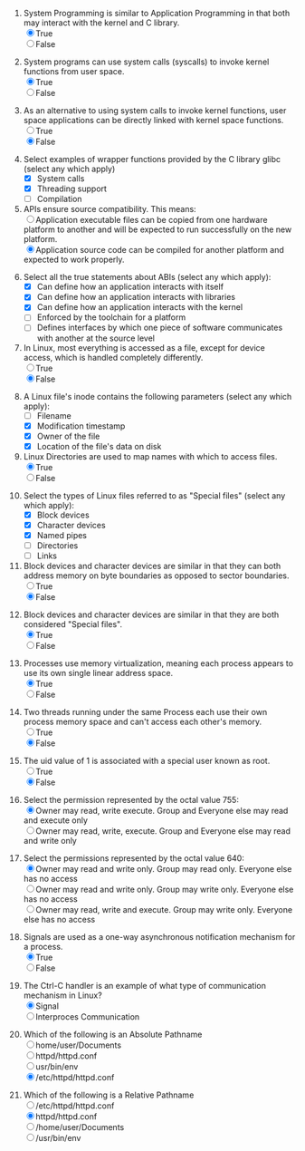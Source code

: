 1. System Programming is similar to Application Programming in that both may interact with the kernel and C library.
        <form>
            <input type="radio" name="option" value="True" checked="true">True<br>
            <input type="radio" name="option" value="False">False<br>
        </form>
2. System programs can use system calls (syscalls) to invoke kernel functions from user space.
        <form>
            <input type="radio" name="option" value="True" checked="true">True<br>
            <input type="radio" name="option" value="False">False<br>
        </form>
3. As an alternative to using system calls to invoke kernel functions, user space applications can be directly linked with kernel space functions.
        <form>
            <input type="radio" name="option" value="True">True<br>
            <input type="radio" name="option" value="False" checked="true">False<br>
        </form>
4. Select examples of wrapper functions provided by the C library glibc (select any which apply)
    - [x] System calls
    - [x] Threading support
    - [ ] Compilation
5. APIs ensure source compatibility.  This means: 
        <form>
            <input type="radio" name="option" value="True">Application executable files can be copied from one hardware platform to another and will be expected to run successfully on the new platform.<br>
            <input type="radio" name="option" value="False" checked="true">Application source code can be compiled for another platform and expected to work properly.<br>
        </form>
6. Select all the true statements about ABIs (select any which apply):
    - [x] Can define how an application interacts with itself
    - [x] Can define how an application interacts with libraries
    - [x] Can define how an application interacts with the kernel
    - [ ] Enforced by the toolchain for a platform
    - [ ] Defines interfaces by which one piece of software communicates with another at the source level
7. In Linux, most everything is accessed as a file, except for device access, which is handled completely differently.
        <form>
            <input type="radio" name="option" value="True">True<br>
            <input type="radio" name="option" value="False" checked="true">False<br>
        </form>
8. A Linux file's inode contains the following parameters (select any which apply):
    - [ ] Filename
    - [x] Modification timestamp
    - [x] Owner of the file
    - [x] Location of the file's data on disk
9. Linux Directories are used to map names with which to access files.
        <form>
            <input type="radio" name="option" value="True" checked="true">True<br>
            <input type="radio" name="option" value="False">False<br>
        </form>
10. Select the types of Linux files referred to as "Special files" (select any which apply):
    - [x] Block devices
    - [x] Character devices
    - [x] Named pipes
    - [ ] Directories
    - [ ] Links
11. Block devices and character devices are similar in that they can both address memory on byte boundaries as opposed to sector boundaries.
        <form>
            <input type="radio" name="option" value="True">True<br>
            <input type="radio" name="option" value="False" checked="true">False<br>
        </form>
12. Block devices and character devices are similar in that they are both considered "Special files".
        <form>
            <input type="radio" name="option" value="True" checked="true">True<br>
            <input type="radio" name="option" value="False">False<br>
        </form>
13. Processes use memory virtualization, meaning each process appears to use its own single linear address space.
        <form>
            <input type="radio" name="option" value="True" checked="true">True<br>
            <input type="radio" name="option" value="False">False<br>
        </form>
14. Two threads running under the same Process each use their own process memory space and can't access each other's memory.
        <form>
            <input type="radio" name="option" value="True">True<br>
            <input type="radio" name="option" value="False" checked="true">False<br>
        </form>
15. The uid value of 1 is associated with a special user known as root.
        <form>
            <input type="radio" name="option" value="True">True<br>
            <input type="radio" name="option" value="False" checked="true">False<br>
        </form>
16. Select the permission represented by the octal value 755:
        <form>
            <input type="radio" name="option" value="True" checked="true">Owner may read, write execute. Group and Everyone else may read and execute only<br>
            <input type="radio" name="option" value="False">Owner may read, write, execute. Group and Everyone else may read and write only<br>
        </form>
17. Select the permissions represented by the octal value 640:
        <form>
            <input type="radio" name="option" value="True" checked="true">Owner may read and write only. Group may read only. Everyone else has no access<br>
            <input type="radio" name="option" value="False">Owner may read and write only. Group may write only. Everyone else has no access<br>
            <input type="radio" name="option" value="False">Owner may read, write and execute. Group may write only. Everyone else has no access<br>
        </form>
18. Signals are used as a one-way asynchronous notification mechanism for a process.
        <form>
            <input type="radio" name="option" value="True" checked="true">True<br>
            <input type="radio" name="option" value="False">False<br>
        </form>
19. The Ctrl-C handler is an example of what type of communication mechanism in Linux?
        <form>
            <input type="radio" name="option" value="True" checked="true">Signal<br>
            <input type="radio" name="option" value="False">Interproces Communication<br>
        </form>
20. Which of the following is an Absolute Pathname  
        <form>
            <input type="radio" name="option" value="True">home/user/Documents<br>
            <input type="radio" name="option" value="True">httpd/httpd.conf<br>
            <input type="radio" name="option" value="True">usr/bin/env<br>
            <input type="radio" name="option" value="False" checked="true">/etc/httpd/httpd.conf<br>
        </form>
21. Which of the following is a Relative Pathname
        <form>
            <input type="radio" name="option" value="True">/etc/httpd/httpd.conf<br>
            <input type="radio" name="option" value="True" checked="true">httpd/httpd.conf<br>
            <input type="radio" name="option" value="True">/home/user/Documents<br>
            <input type="radio" name="option" value="False">/usr/bin/env<br>
        </form>



    




